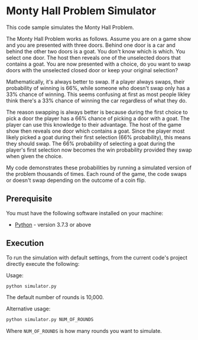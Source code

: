 # Monty Hall Problem Simulator

This code sample simulates the Monty Hall Problem.

The Monty Hall Problem works as follows. Assume you are on a game show and you are presented with three doors. Behind one door is a car and behind the other two doors is a goat. You don't know which is which. You select one door. The host then reveals one of the unselected doors that contains a goat. You are now presented with a choice, do you want to swap doors with the unselected closed door or keep your original selection?

Mathematically, it's always better to swap. If a player always swaps, their probability of winning is 66%, while
someone who doesn't swap only has a 33% chance of winning. This seems confusing at first as most people likley think there's a 33% chance of winning the car regardless of what they do.

The reason swapping is always better is because during the first choice to pick a door the player has a 66% chance of picking a door with a goat. The player can use this knowledge to their advantage. The host of the game show then reveals one door which contains a goat. Since the player most likely picked a goat during their first selection (66% probability), this means they should swap. The 66% probability of selecting a goat during the player's first selection now becomes the win probability provided they swap when given the choice.

My code demonstrates these probabilities by running a simulated version of the problem thousands of times. Each round of the game, the code swaps or doesn't swap depending on the outcome of a coin flip.

## Prerequisite

You must have the following software installed on your machine:

* [Python](https://www.python.org/) - version 3.7.3 or above

## Execution

To run the simulation with default settings, from the current code's project directly execute the following:

Usage:

```bash
python simulator.py
```

The default number of rounds is 10,000.

Alternative usage:

```bash
python simulator.py NUM_OF_ROUNDS
```

Where `NUM_OF_ROUNDS` is how many rounds you want to simulate.